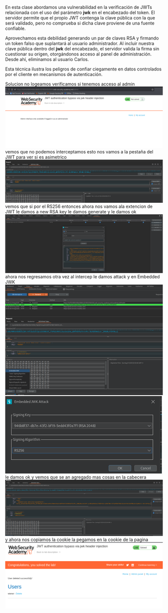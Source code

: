 En esta clase abordamos una vulnerabilidad en la verificación de JWTs relacionada con el uso del parámetro **jwk** en el encabezado del token. El servidor permite que el propio JWT contenga la clave pública con la que será validado, pero no comprueba si dicha clave proviene de una fuente confiable.

Aprovechamos esta debilidad generando un par de claves RSA y firmando un token falso que suplantará al usuario administrador. Al incluir nuestra clave pública dentro del **jwk** del encabezado, el servidor valida la firma sin cuestionar su origen, otorgándonos acceso al panel de administración. Desde ahí, eliminamos al usuario Carlos.

Esta técnica ilustra los peligros de confiar ciegamente en datos controlados por el cliente en mecanismos de autenticación.

Solucion
no logeamos verificamos si tenemos acceso al admin
![Pasted_image_20250830235358.png](/Imagenes/Pasted_image_20250830235358.png)
vemos que no podemos interceptamos esto
nos vamos a la pestaña del JWT para ver si es asimetrico
![Pasted_image_20250830235500.png](/Imagenes/Pasted_image_20250830235500.png)
vemos que si por el RS256
entonces ahora nos vamos ala extencion de JWT le damos a new RSA key le damos generate y le damos ok
![Pasted_image_20250830235733.png](/Imagenes/Pasted_image_20250830235733.png)
ahora nos regresamos otra vez al intercep le damos attack y en Embedded JWK
![Pasted_image_20250830235856.png](/Imagenes/Pasted_image_20250830235856.png)
![Pasted_image_20250831000025.png](/Imagenes/Pasted_image_20250831000025.png)
le damos ok y vemos que se an agregado mas cosas en la cabecera
![Pasted_image_20250831000045.png](/Imagenes/Pasted_image_20250831000045.png)
y ahora nos copiamos la cookie
la pegamos en la cookie de la pagina
![Pasted_image_20250831000246.png](/Imagenes/Pasted_image_20250831000246.png)
